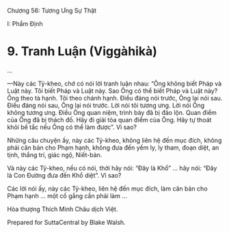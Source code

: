  

Chương 56: Tương Ưng Sự Thật

I: Phẩm Ðịnh

# 9\. Tranh Luận (Viggàhikà)

…

—Này các Tỷ-kheo, chớ có nói lời tranh luận nhau: “Ông không biết Pháp và Luật này. Tôi biết Pháp và Luật này. Sao Ông có thể biết Pháp và Luật này? Ông theo tà hạnh. Tôi theo chánh hạnh. Ðiều đáng nói trước, Ông lại nói sau. Ðiều đáng nói sau, Ông lại nói trước. Lời nói tôi tương ưng. Lời nói Ông không tương ưng. Ðiều Ông quan niệm, trình bày đã bị đảo lộn. Quan điểm của Ông đã bị thách đố. Hãy đi giải tỏa quan điểm của Ông. Hãy tự thoát khỏi bế tắc nếu Ông có thể làm được”. Vì sao?

Những câu chuyện ấy, này các Tỷ-kheo, không liên hệ đến mục đích, không phải căn bản cho Phạm hạnh, không đưa đến yếm ly, ly tham, đoạn diệt, an tịnh, thắng trí, giác ngộ, Niết-bàn.

Và này các Tỷ-kheo, nếu có nói, thời hãy nói: “Ðây là Khổ” … hãy nói: “Ðây là Con Ðường đưa đến Khổ diệt”. Vì sao?

Các lời nói ấy, này các Tỷ-kheo, liên hệ đến mục đích, làm căn bản cho Phạm hạnh … một cố gắng cần phải làm …

Hòa thượng Thích Minh Châu dịch Việt.

Prepared for SuttaCentral by Blake Walsh.